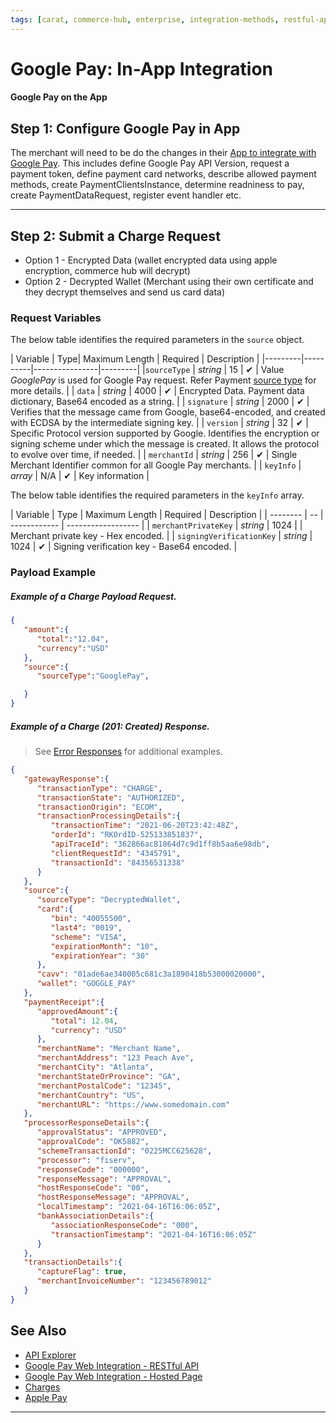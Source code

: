 ```yaml
---
tags: [carat, commerce-hub, enterprise, integration-methods, restful-api, in-app, online, google-pay, wallet, mobile]
---
```


# Google Pay: In-App Integration

#### Google Pay on the App

## Step 1: Configure Google Pay in App

The merchant will need to be do the changes in their [App to integrate with Google Pay](https://developers.google.com/pay/api/web/guides/tutorial). This includes define Google Pay API Version, request a payment token, define payment card networks, describe allowed payment methods, create PaymentClientsInstance, determine readniness to pay, create PaymentDataRequest, register event handler etc.

---

## Step 2: Submit a Charge Request

- Option 1 - Encrypted Data (wallet encrypted data using apple encryption, commerce hub will decrypt)
- Option 2 - Decrypted Wallet (Merchant using their own certificate and they decrypt themselves and send us card data)

### Request Variables

<!--
type: tab
title: source
-->

The below table identifies the required parameters in the `source` object.

| Variable | Type| Maximum Length | Required | Description |
|---------|----------|----------------|---------|
|`sourceType` | *string* | 15 | &#10004; | Value *GooglePay* is used for Google Pay request. Refer Payment [source type](?path=docs/Resources/Guides/Payment-Sources/Source-Type.md) for more details. |
| `data` | *string* | 4000 | &#10004; | Encrypted Data. Payment data dictionary, Base64 encoded as a string. |
| `signature` | *string* | 2000 | &#10004; | Verifies that the message came from Google, base64-encoded, and created with ECDSA by the intermediate signing key. |
| `version` | *string* | 32 | &#10004; | Specific Protocol version supported by Google. Identifies the encryption or signing scheme under which the message is created. It allows the protocol to evolve over time, if needed. |
| `merchantId` | *string* | 256 | &#10004; | Single Merchant Identifier common for all Google Pay merchants. |
| `keyInfo` | *array* | N/A | &#10004; | Key information |



<!--
type: tab
title: keyInfo
-->

The below table identifies the required parameters in the `keyInfo` array.

| Variable | Type | Maximum Length | Required | Description |
| -------- | -- | ------------ | ------------------ |
| `merchantPrivateKey` | *string* | 1024 | | Merchant private key - Hex encoded. |
| `signingVerificationKey` | *string* | 1024 | &#10004; | Signing verification key - Base64 encoded. |

<!-- type: tab-end -->

### Payload Example

<!--
type: tab
title: Request
-->

##### Example of a Charge Payload Request.
```json
{
   "amount":{
      "total":"12.04",
      "currency":"USD"
   },
   "source":{
      "sourceType":"GooglePay",

   }
}

```

<!--
type: tab
title: Response
-->

##### Example of a Charge (201: Created) Response.

<!-- theme: info -->
> See [Error Responses](?path=docs/Resources/Guides/Response-Codes/HTTP.md) for additional examples.
```json
{
   "gatewayResponse":{
      "transactionType": "CHARGE",
      "transactionState": "AUTHORIZED",
      "transactionOrigin": "ECOM",
      "transactionProcessingDetails":{
         "transactionTime": "2021-06-20T23:42:48Z",
         "orderId": "RKOrdID-525133851837",
         "apiTraceId": "362866ac81864d7c9d1ff8b5aa6e98db",
         "clientRequestId": "4345791",
         "transactionId": "84356531338"
      }
   },
   "source":{
      "sourceType": "DecryptedWallet",
      "card":{
         "bin": "40055500",
         "last4": "0019",
         "scheme": "VISA",
         "expirationMonth": "10",
         "expirationYear": "30"
      },
      "cavv": "01ade6ae340005c681c3a1890418b53000020000",
      "wallet": "GOGGLE_PAY"
   },
   "paymentReceipt":{
      "approvedAmount":{
         "total": 12.04,
         "currency": "USD"
      },
      "merchantName": "Merchant Name",
      "merchantAddress": "123 Peach Ave",
      "merchantCity": "Atlanta",
      "merchantStateOrProvince": "GA",
      "merchantPostalCode": "12345",
      "merchantCountry": "US",
      "merchantURL": "https://www.somedomain.com"
   },
   "processorResponseDetails":{
      "approvalStatus": "APPROVED",
      "approvalCode": "OK5882",
      "schemeTransactionId": "0225MCC625628",
      "processor": "fiserv",
      "responseCode": "000000",
      "responseMessage": "APPROVAL",
      "hostResponseCode": "00",
      "hostResponseMessage": "APPROVAL",
      "localTimestamp": "2021-04-16T16:06:05Z",
      "bankAssociationDetails":{
         "associationResponseCode": "000",
         "transactionTimestamp": "2021-04-16T16:06:05Z"
      }
   },
   "transactionDetails":{
      "captureFlag": true,
      "merchantInvoiceNumber": "123456789012"
   }
}
```

<!-- type: tab-end -->

## See Also

- [API Explorer](../api/?type=post&path=/payments/v1/charges)
- [Google Pay Web Integration - RESTful API](?path=docs/Online-Mobile-Digital/Wallets-AltPayments/Google-Pay/Google-Pay-Web-REST.md)
- [Google Pay Web Integration - Hosted Page](?path=docs/Online-Mobile-Digital/Wallets-AltPayments/Google-Pay/Google-Pay-Web-HPP.md)
- [Charges](?path=docs/Resources/API-Documents/Payments/Charges.md)
- [Apple Pay](?path=docs/Online-Mobile-Digital/Wallets-AltPayments/Apple-Pay/Apple-Pay.md)

---
